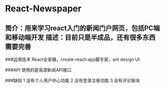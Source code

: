 # React-Newspaper
简介：用来学习react入门的新闻门户网页，包括PC端和移动端开发
描述：目前只是半成品，还有很多东西需要完善
--------------------------

###运用技术
React全家桶，create-react-app脚手架，ant design UI

###API
使用的是易源新闻API接口


###缺陷
1.没有个人用户中心功能
2.没有登录注册功能
3.没有评论板块
